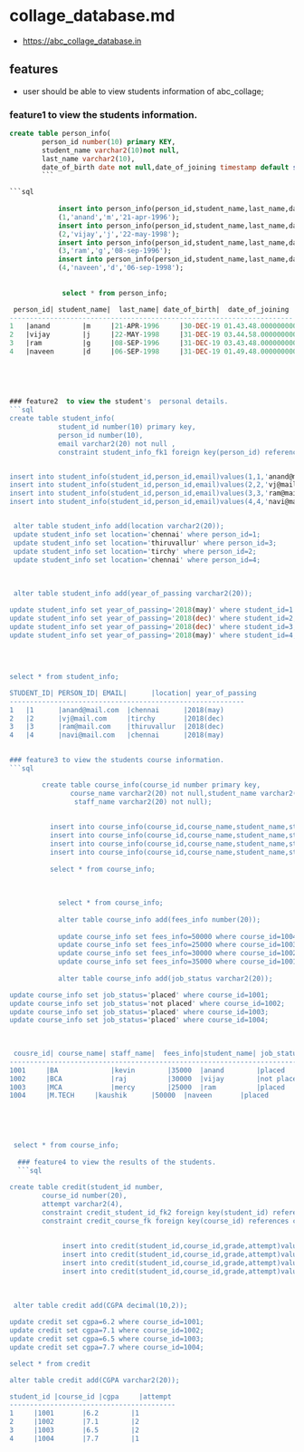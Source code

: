 # collage_database.md

* https://abc_collage_database.in


## features

* user should be able to view students information of abc_collage;

### feature1 to view the students information.

```sql
create table person_info(
        person_id number(10) primary KEY,
        student_name varchar2(10)not null,
        last_name varchar2(10),
        date_of_birth date not null,date_of_joining timestamp default sysdate);
        ```

```sql
             
            insert into person_info(person_id,student_name,last_name,date_of_birth) values
            (1,'anand','m','21-apr-1996');
            insert into person_info(person_id,student_name,last_name,date_of_birth) values
            (2,'vijay','j','22-may-1998');
            insert into person_info(person_id,student_name,last_name,date_of_birth) values
            (3,'ram','g','08-sep-1996');
            insert into person_info(person_id,student_name,last_name,date_of_birth) values
            (4,'naveen','d','06-sep-1998');
                      
             
             select * from person_info;

 person_id| student_name|  last_name| date_of_birth|  date_of_joining                                                
----------------------------------------------------------------------
1	|anand	      |m	 |21-APR-1996     |30-DEC-19 01.43.48.000000000 PM
2	|vijay	      |j	 |22-MAY-1998     |31-DEC-19 03.44.58.000000000 PM
3	|ram	      |g	 |08-SEP-1996     |31-DEC-19 03.43.48.000000000 PM
4	|naveen	      |d	 |06-SEP-1998     |31-DEC-19 01.49.48.000000000 PM

              
              
              
              
### feature2  to view the student's  personal details.
```sql
create table student_info(
            student_id number(10) primary key,
            person_id number(10),
            email varchar2(20) not null ,
            constraint student_info_fk1 foreign key(person_id) references person_info(person_id));


insert into student_info(student_id,person_id,email)values(1,1,'anand@mail.com');
insert into student_info(student_id,person_id,email)values(2,2,'vj@mail.com');
insert into student_info(student_id,person_id,email)values(3,3,'ram@mail.com');
insert into student_info(student_id,person_id,email)values(4,4,'navi@mail.com');


 alter table student_info add(location varchar2(20));
 update student_info set location='chennai' where person_id=1;
 update student_info set location='thiruvallur' where person_id=3;
 update student_info set location='tirchy' where person_id=2;
 update student_info set location='chennai' where person_id=4;
 
 
 
 alter table student_info add(year_of_passing varchar2(20));

update student_info set year_of_passing='2018(may)' where student_id=1
update student_info set year_of_passing='2018(dec)' where student_id=2;
update student_info set year_of_passing='2018(dec)' where student_id=3;
update student_info set year_of_passing='2018(may)' where student_id=4;

 
 
 
select * from student_info;

STUDENT_ID| PERSON_ID| EMAIL|      |location| year_of_passing
----------------------------------------------------------
1	|1	    |anand@mail.com  |chennai      |2018(may)
2	|2	    |vj@mail.com     |tirchy       |2018(dec)
3	|3	    |ram@mail.com    |thiruvallur  |2018(dec)
4	|4	    |navi@mail.com   |chennai      |2018(may)

 
### feature3 to view the students course information.
```sql

        create table course_info(course_id number primary key,
               course_name varchar2(20) not null,student_name varchar2(10)not null,
                staff_name varchar2(20) not null);
                
                
          insert into course_info(course_id,course_name,student_name,staff_name)values(1001,'BA','anand','kevin');
          insert into course_info(course_id,course_name,student_name,staff_name)values(1002,'BCA','vijay','raj');
          insert into course_info(course_id,course_name,student_name,staff_name)values(1003,'MCA','ram','mercy');
          insert into course_info(course_id,course_name,student_name,staff_name)values(1004,'M.TECH','naveen','kaushik');
          
          select * from course_info;
        
          
         
            select * from course_info;
            
            alter table course_info add(fees_info number(20));
           
            update course_info set fees_info=50000 where course_id=1004;
            update course_info set fees_info=25000 where course_id=1003;
            update course_info set fees_info=30000 where course_id=1002;
            update course_info set fees_info=35000 where course_id=1001;
            
            alter table course_info add(job_status varchar2(20));

update course_info set job_status='placed' where course_id=1001;
update course_info set job_status='not placed' where course_id=1002;
update course_info set job_status='placed' where course_id=1003;
update course_info set job_status='placed' where course_id=1004;

            
            
 cousre_id| course_name| staff_name|  fees_info|student_name| job_status|
------------------------------------------------------------------------
1001	 |BA	         |kevin        |35000  |anand        |placed
1002	 |BCA	         |raj          |30000  |vijay        |not placed
1003	 |MCA	         |mercy        |25000  |ram          |placed
1004	 |M.TECH	 |kaushik      |50000  |naveen       |placed  
            
            
            


 select * from course_info;
 
  ### feature4 to view the results of the students.
  ```sql
  
create table credit(student_id number,
        course_id number(20),
        attempt varchar2(4),
        constraint credit_student_id_fk2 foreign key(student_id) references student_info(student_id),
        constraint credit_course_fk foreign key(course_id) references course_info(course_id));
        
        
             insert into credit(student_id,course_id,grade,attempt)values(1,1001,'1');
             insert into credit(student_id,course_id,grade,attempt)values(2,1002,'2');
             insert into credit(student_id,course_id,grade,attempt)values(3,1003,'2');
             insert into credit(student_id,course_id,grade,attempt)values(4,1004,'1');
            
        
 
 alter table credit add(CGPA decimal(10,2));
 
update credit set cgpa=6.2 where course_id=1001;
update credit set cgpa=7.1 where course_id=1002;
update credit set cgpa=6.5 where course_id=1003;
update credit set cgpa=7.7 where course_id=1004;

select * from credit

alter table credit add(CGPA varchar2(20));

student_id |course_id |cgpa     |attempt
-----------------------------------------
1	  |1001	      |6.2	      |1      
2	  |1002	      |7.1	      |2      
3	  |1003	      |6.5	      |2      
4	  |1004	      |7.7	      |1      

        
  
